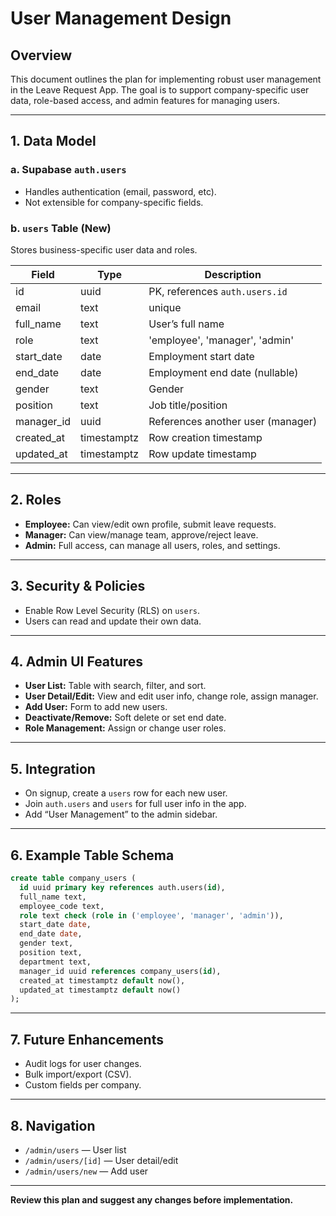 # User Management Design

## Overview

This document outlines the plan for implementing robust user management in the Leave Request App. The goal is to support company-specific user data, role-based access, and admin features for managing users.

---

## 1. Data Model

### a. Supabase `auth.users`
- Handles authentication (email, password, etc).
- Not extensible for company-specific fields.

### b. `users` Table (New)
Stores business-specific user data and roles.

| Field           | Type    | Description                                 |
|-----------------|---------|---------------------------------------------|
| id              | uuid    | PK, references `auth.users.id`              |
| email             | text  | unique             |
| full_name       | text    | User’s full name                            |
| role            | text    | 'employee', 'manager', 'admin'              |
| start_date      | date    | Employment start date                       |
| end_date        | date    | Employment end date (nullable)              |
| gender          | text    | Gender                                      |
| position        | text    | Job title/position                          |
| manager_id      | uuid    | References another user (manager)           |
| created_at      | timestamptz | Row creation timestamp                  |
| updated_at      | timestamptz | Row update timestamp                    |

---

## 2. Roles

- **Employee:** Can view/edit own profile, submit leave requests.
- **Manager:** Can view/manage team, approve/reject leave.
- **Admin:** Full access, can manage all users, roles, and settings.

---

## 3. Security & Policies

- Enable Row Level Security (RLS) on `users`.
- Users can read and update their own data.

---

## 4. Admin UI Features

- **User List:** Table with search, filter, and sort.
- **User Detail/Edit:** View and edit user info, change role, assign manager.
- **Add User:** Form to add new users.
- **Deactivate/Remove:** Soft delete or set end date.
- **Role Management:** Assign or change user roles.

---

## 5. Integration

- On signup, create a `users` row for each new user.
- Join `auth.users` and `users` for full user info in the app.
- Add “User Management” to the admin sidebar.

---

## 6. Example Table Schema

```sql
create table company_users (
  id uuid primary key references auth.users(id),
  full_name text,
  employee_code text,
  role text check (role in ('employee', 'manager', 'admin')),
  start_date date,
  end_date date,
  gender text,
  position text,
  department text,
  manager_id uuid references company_users(id),
  created_at timestamptz default now(),
  updated_at timestamptz default now()
);
```

---

## 7. Future Enhancements

- Audit logs for user changes.
- Bulk import/export (CSV).
- Custom fields per company.

---

## 8. Navigation

- `/admin/users` — User list
- `/admin/users/[id]` — User detail/edit
- `/admin/users/new` — Add user

---

**Review this plan and suggest any changes before implementation.**
